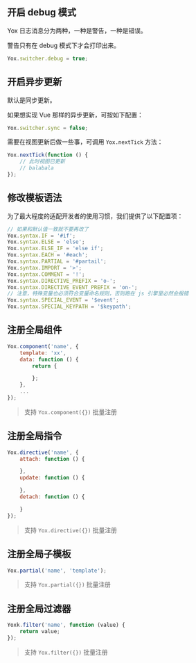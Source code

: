 ## 开启 debug 模式

Yox 日志消息分为两种，一种是警告，一种是错误。

警告只有在 debug 模式下才会打印出来。

```javascript
Yox.switcher.debug = true;
```

## 开启异步更新

默认是同步更新。

如果想实现 Vue 那样的异步更新，可按如下配置：

```javascript
Yox.switcher.sync = false;
```

需要在视图更新后做一些事，可调用 `Yox.nextTick` 方法：

```javascript
Yox.nextTick(function () {
    // 此时视图已更新
    // balabala
});
```

## 修改模板语法

为了最大程度的适配开发者的使用习惯，我们提供了以下配置项：

```javascript
// 如果和默认值一致就不要再改了
Yox.syntax.IF = '#if';
Yox.syntax.ELSE = 'else';
Yox.syntax.ELSE_IF = 'else if';
Yox.syntax.EACH = '#each';
Yox.syntax.PARTIAL = '#partail';
Yox.syntax.IMPORT = '>';
Yox.syntax.COMMENT = '!';
Yox.syntax.DIRECTIVE_PREFIX = 'o-';
Yox.syntax.DIRECTIVE_EVENT_PREFIX = 'on-';
// 注意，特殊变量也必须符合变量命名规则，否则跑在 js 引擎里必然会报错
Yox.syntax.SPECIAL_EVENT = '$event';
Yox.syntax.SPECIAL_KEYPATH = '$keypath';

```

## 注册全局组件

```javascript
Yox.component('name', {
    template: 'xx',
    data: function () {
        return {

        };
    },
    ...
});
```

> 支持 `Yox.component({})` 批量注册

## 注册全局指令

```javascript
Yox.directive('name', {
    attach: function () {

    },
    update: function () {

    },
    detach: function () {

    }
});
```

> 支持 `Yox.directive({})` 批量注册

## 注册全局子模板

```javascript
Yox.partial('name', 'template');
```

> 支持 `Yox.partial({})` 批量注册

## 注册全局过滤器

```javascript
Yoxk.filter('name', function (value) {
    return value;
});
```

> 支持 `Yox.filter({})` 批量注册

